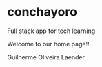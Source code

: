 # conchayoro

Full stack app for tech learning

Welcome to our home page!!

Guilherme Oliveira Laender
